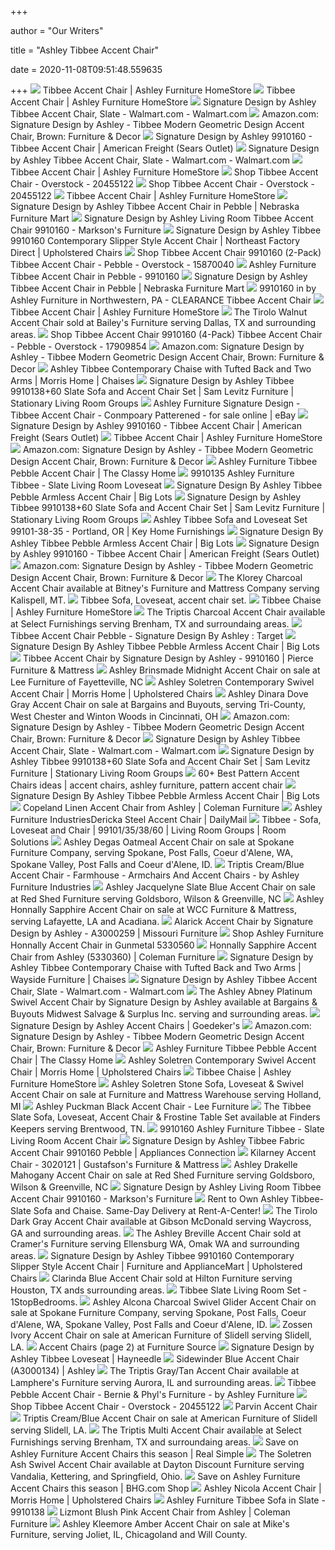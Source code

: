 +++
        
author = "Our Writers"
        
title = "Ashley Tibbee Accent Chair"
        
date = 2020-11-08T09:51:48.559635
        
+++
[ ![](https://ashleyfurniture.scene7.com/is/image/AshleyFurniture/99101-60-SW-P1-KO?$AFHS-PDP-Main$)](https://ashleyfurniture.scene7.com/is/image/AshleyFurniture/99101-60-SW-P1-KO?$AFHS-PDP-Main$) Tibbee Accent Chair | Ashley Furniture HomeStore
[ ![](https://ashleyfurniture.scene7.com/is/image/AshleyFurniture/9910160-10x8-CROP?$AFHS-PDP-Main$)](https://ashleyfurniture.scene7.com/is/image/AshleyFurniture/9910160-10x8-CROP?$AFHS-PDP-Main$) Tibbee Accent Chair | Ashley Furniture HomeStore
[ ![](https://i5.walmartimages.com/asr/93ee5053-1622-4224-bb7f-bca7cbb18267_1.5a45e3866ed041ae90cd78a459e89bc0.jpeg?odnWidth=612&odnHeight=612&odnBg=ffffff)](https://i5.walmartimages.com/asr/93ee5053-1622-4224-bb7f-bca7cbb18267_1.5a45e3866ed041ae90cd78a459e89bc0.jpeg?odnWidth=612&odnHeight=612&odnBg=ffffff) Signature Design by Ashley Tibbee Accent Chair, Slate - Walmart.com -  Walmart.com
[ ![](https://m.media-amazon.com/images/I/81fG4x4YZUL._AC_UL400_.jpg)](https://m.media-amazon.com/images/I/81fG4x4YZUL._AC_UL400_.jpg) Amazon.com: Signature Design by Ashley - Tibbee Modern Geometric Design Accent  Chair, Brown: Furniture & Decor
[ ![](https://c.shld.net/rpx/i/s/i/spin/10028090/prod_12345622412?hei=300&wid=300&sharpen=1)](https://c.shld.net/rpx/i/s/i/spin/10028090/prod_12345622412?hei=300&wid=300&sharpen=1) Signature Design by Ashley 9910160 - Tibbee Accent Chair | American Freight  (Sears Outlet)
[ ![](https://i5.walmartimages.com/asr/7f416a28-c3dc-4fda-aef9-ee86ea250d0f_1.89d884ae50a7526a227ec103326f5b3e.jpeg)](https://i5.walmartimages.com/asr/7f416a28-c3dc-4fda-aef9-ee86ea250d0f_1.89d884ae50a7526a227ec103326f5b3e.jpeg) Signature Design by Ashley Tibbee Accent Chair, Slate - Walmart.com -  Walmart.com
[ ![](https://ashleyfurniture.scene7.com/is/image/AshleyFurniture/99101-60-HEAD-ON-SW-QL?$AFHS-PDP-Main$)](https://ashleyfurniture.scene7.com/is/image/AshleyFurniture/99101-60-HEAD-ON-SW-QL?$AFHS-PDP-Main$) Tibbee Accent Chair | Ashley Furniture HomeStore
[ ![](https://ak1.ostkcdn.com/images/products/20455122/Tibbee-Accent-Chair-5f99f80f-e07c-483b-9084-283034cdd9b2_600.jpg?impolicy=medium)](https://ak1.ostkcdn.com/images/products/20455122/Tibbee-Accent-Chair-5f99f80f-e07c-483b-9084-283034cdd9b2_600.jpg?impolicy=medium) Shop Tibbee Accent Chair - Overstock - 20455122
[ ![](https://ak1.ostkcdn.com/images/products/20455122/Tibbee-Accent-Chair-44351fa1-efd3-4de4-ae22-91bb0b2a35ce_600.jpg?impolicy=medium)](https://ak1.ostkcdn.com/images/products/20455122/Tibbee-Accent-Chair-44351fa1-efd3-4de4-ae22-91bb0b2a35ce_600.jpg?impolicy=medium) Shop Tibbee Accent Chair - Overstock - 20455122
[ ![](https://ashleyfurniture.scene7.com/is/image/AshleyFurniture/99101-SWATCH-ACCENT-A?$AFHS-PDP-Main$)](https://ashleyfurniture.scene7.com/is/image/AshleyFurniture/99101-SWATCH-ACCENT-A?$AFHS-PDP-Main$) Tibbee Accent Chair | Ashley Furniture HomeStore
[ ![](https://www.nfm.com/productimages/46206413/1/L)](https://www.nfm.com/productimages/46206413/1/L) Signature Design by Ashley Tibbee Accent Chair in Pebble | Nebraska  Furniture Mart
[ ![](https://images2.imgix.net/p4dbimg/523/images/9910160-tibbee-dim.jpg?trim=color&trimcolor=FFFFFF&trimtol=5&w=1024&h=768&fm=pjpg&auto=format)](https://images2.imgix.net/p4dbimg/523/images/9910160-tibbee-dim.jpg?trim=color&trimcolor=FFFFFF&trimtol=5&w=1024&h=768&fm=pjpg&auto=format) Signature Design by Ashley Living Room Tibbee Accent Chair 9910160 -  Markson's Furniture
[ ![](https://imageresizer.furnituredealer.net/img/remote/images.furnituredealer.net/img/products%2Fsignature_design_by_ashley%2Fcolor%2Ftibbee_9910160-b5.jpg?width=878&height=600&scale=both&trim.threshold=80)](https://imageresizer.furnituredealer.net/img/remote/images.furnituredealer.net/img/products%2Fsignature_design_by_ashley%2Fcolor%2Ftibbee_9910160-b5.jpg?width=878&height=600&scale=both&trim.threshold=80) Signature Design by Ashley Tibbee 9910160 Contemporary Slipper Style Accent  Chair | Northeast Factory Direct | Upholstered Chairs
[ ![](https://ak1.ostkcdn.com/images/products/is/images/direct/2ccd620206355b27508640656e9ae9503cfc8d14/Tibbee-Accent-Chair-9910160-%282-Pack%29-Tibbee-Accent-Chair---Pebble.jpg)](https://ak1.ostkcdn.com/images/products/is/images/direct/2ccd620206355b27508640656e9ae9503cfc8d14/Tibbee-Accent-Chair-9910160-%282-Pack%29-Tibbee-Accent-Chair---Pebble.jpg) Shop Tibbee Accent Chair 9910160 (2-Pack) Tibbee Accent Chair - Pebble -  Overstock - 15870040
[ ![](https://media.cymaxstores.com/Images/3906/1454283-34-L.jpg)](https://media.cymaxstores.com/Images/3906/1454283-34-L.jpg) Ashley Furniture Tibbee Accent Chair in Pebble - 9910160
[ ![](https://www.nfm.com/productimages/46206413/3/L)](https://www.nfm.com/productimages/46206413/3/L) Signature Design by Ashley Tibbee Accent Chair in Pebble | Nebraska  Furniture Mart
[ ![](https://images.webfronts.com/cache/frdlntgsibyy.jpg?imgeng=/w_500/h_500/m_letterbox_ffffff_100)](https://images.webfronts.com/cache/frdlntgsibyy.jpg?imgeng=/w_500/h_500/m_letterbox_ffffff_100) 9910160 in by Ashley Furniture in Northwestern, PA - CLEARANCE Tibbee  Accent Chair
[ ![](https://wac.edgecastcdn.net/001A39/prod/media/FHMinf1LLoFo8hRsite/TTIMPORTER_1557167480496_PZ320.jpg)](https://wac.edgecastcdn.net/001A39/prod/media/FHMinf1LLoFo8hRsite/TTIMPORTER_1557167480496_PZ320.jpg) Tibbee Accent Chair | Ashley Furniture HomeStore
[ ![](https://cdn10.bigcommerce.com/s-prs6odqzqu/products/11991/images/33769/jpg__37893.1534948729.1280.1280.jpg?c=2)](https://cdn10.bigcommerce.com/s-prs6odqzqu/products/11991/images/33769/jpg__37893.1534948729.1280.1280.jpg?c=2) The Tirolo Walnut Accent Chair sold at Bailey's Furniture serving Dallas,  TX and surrounding areas.
[ ![](https://ak1.ostkcdn.com/images/products/is/images/direct/50e6ed5a64fb889c9cfbe1ad7f210b991dfd6f81/Tibbee-Accent-Chair-9910160-%284-Pack%29-Tibbee-Accent-Chair---Pebble.jpg)](https://ak1.ostkcdn.com/images/products/is/images/direct/50e6ed5a64fb889c9cfbe1ad7f210b991dfd6f81/Tibbee-Accent-Chair-9910160-%284-Pack%29-Tibbee-Accent-Chair---Pebble.jpg) Shop Tibbee Accent Chair 9910160 (4-Pack) Tibbee Accent Chair - Pebble -  Overstock - 17909854
[ ![](https://images-na.ssl-images-amazon.com/images/I/81FWECGjHSL._AC_UL160_SR160,160_.jpg)](https://images-na.ssl-images-amazon.com/images/I/81FWECGjHSL._AC_UL160_SR160,160_.jpg) Amazon.com: Signature Design by Ashley - Tibbee Modern Geometric Design Accent  Chair, Brown: Furniture & Decor
[ ![](https://images.furnituredealer.net/img/products%2Fsignature_design_by_ashley%2Fcolor%2Ftibbee_9910115-b1.jpg)](https://images.furnituredealer.net/img/products%2Fsignature_design_by_ashley%2Fcolor%2Ftibbee_9910115-b1.jpg) Ashley Tibbee Contemporary Chaise with Tufted Back and Two Arms | Morris  Home | Chaises
[ ![](https://images.furnituredealer.net/img/products%2Fsignature_design_by_ashley%2Fcolor%2Ftibbee_9910135-m1.jpg)](https://images.furnituredealer.net/img/products%2Fsignature_design_by_ashley%2Fcolor%2Ftibbee_9910135-m1.jpg) Signature Design by Ashley Tibbee 9910138+60 Slate Sofa and Accent Chair  Set | Sam Levitz Furniture | Stationary Living Room Groups
[ ![](https://i.ebayimg.com/images/g/DuMAAOSwrqBbq97~/s-l640.jpg)](https://i.ebayimg.com/images/g/DuMAAOSwrqBbq97~/s-l640.jpg) Ashley Furniture Signature Design - Tibbee Accent Chair - Conmpoary  Patterened - for sale online | eBay
[ ![](https://res.cloudinary.com/enspire-commerce/image/upload/c_crop/v1570560233/0314cff39bba61f6d80006dbbee459d1.jpg)](https://res.cloudinary.com/enspire-commerce/image/upload/c_crop/v1570560233/0314cff39bba61f6d80006dbbee459d1.jpg) Signature Design by Ashley 9910160 - Tibbee Accent Chair | American Freight  (Sears Outlet)
[ ![](https://ashleyfurniture.scene7.com/is/image/AshleyFurniture/99101-60-BACK-SW-QL?$AFHS-PDP-Main$)](https://ashleyfurniture.scene7.com/is/image/AshleyFurniture/99101-60-BACK-SW-QL?$AFHS-PDP-Main$) Tibbee Accent Chair | Ashley Furniture HomeStore
[ ![](https://m.media-amazon.com/images/I/81D4EdYSf1L._AC_UL400_.jpg)](https://m.media-amazon.com/images/I/81D4EdYSf1L._AC_UL400_.jpg) Amazon.com: Signature Design by Ashley - Tibbee Modern Geometric Design Accent  Chair, Brown: Furniture & Decor
[ ![](https://i.ytimg.com/vi/fkZwEApinjM/maxresdefault.jpg)](https://i.ytimg.com/vi/fkZwEApinjM/maxresdefault.jpg) Ashley Furniture Tibbee Pebble Accent Chair | The Classy Home
[ ![](https://static.homelivingfurniture.com/data/vendors/8/items/234815/big/9910135.jpg)](https://static.homelivingfurniture.com/data/vendors/8/items/234815/big/9910135.jpg) 9910135 Ashley Furniture Tibbee - Slate Living Room Loveseat
[ ![](https://images.biglots.com/TRIPTIS+MULTI+ACCENT+CHAIR?set=imageURL%5B%2Fimages%2Fproduct%2F201%2F810431378.jpg%5D,env%5Bprod%5D,nocache%5Btrue%5D,ver%5B1%5D,profile%5Bpdp_main_med%5D&call=url%5Bfile:biglots/product.chain%5D)](https://images.biglots.com/TRIPTIS+MULTI+ACCENT+CHAIR?set=imageURL%5B%2Fimages%2Fproduct%2F201%2F810431378.jpg%5D,env%5Bprod%5D,nocache%5Btrue%5D,ver%5B1%5D,profile%5Bpdp_main_med%5D&call=url%5Bfile:biglots/product.chain%5D) Signature Design By Ashley Tibbee Pebble Armless Accent Chair | Big Lots
[ ![](https://images.furnituredealer.net/img/collections%2Fsignature_design_by_ashley%2Ftibbee_99101-dm1.jpg)](https://images.furnituredealer.net/img/collections%2Fsignature_design_by_ashley%2Ftibbee_99101-dm1.jpg) Signature Design by Ashley Tibbee 9910138+60 Slate Sofa and Accent Chair  Set | Sam Levitz Furniture | Stationary Living Room Groups
[ ![](https://images2.imgix.net/p4dbimg/p20304/images/ashley-99101-38-35_1.jpg?trim=color&trimcolor=FFFFFF&trimtol=5&w=1024&h=768&fm=pjpg&auto=format)](https://images2.imgix.net/p4dbimg/p20304/images/ashley-99101-38-35_1.jpg?trim=color&trimcolor=FFFFFF&trimtol=5&w=1024&h=768&fm=pjpg&auto=format) Ashley Tibbee Sofa and Loveseat Set 99101-38-35 - Portland, OR | Key Home  Furnishings
[ ![](https://images.biglots.com/Beige+Barrel+Accent+Chair+Front+Angled+View+In+Living+Room+Setting+With+Mirror+Accent+Chest+Lifestyle+Image?set=imageURL%5B%2Fimages%2Fproduct%2F61%2F810438834-9.jpg%5D,env%5Bprod%5D,nocache%5Btrue%5D,ver%5B1%5D,profile%5Bpdp_main_med%5D&call=url%5Bfile:biglots/product.chain%5D)](https://images.biglots.com/Beige+Barrel+Accent+Chair+Front+Angled+View+In+Living+Room+Setting+With+Mirror+Accent+Chest+Lifestyle+Image?set=imageURL%5B%2Fimages%2Fproduct%2F61%2F810438834-9.jpg%5D,env%5Bprod%5D,nocache%5Btrue%5D,ver%5B1%5D,profile%5Bpdp_main_med%5D&call=url%5Bfile:biglots/product.chain%5D) Signature Design By Ashley Tibbee Pebble Armless Accent Chair | Big Lots
[ ![](https://res.cloudinary.com/enspire-commerce/image/upload/c_crop/v1591836564/6ca5bcf342e8752e1df2b2f9a96e6a69.jpg)](https://res.cloudinary.com/enspire-commerce/image/upload/c_crop/v1591836564/6ca5bcf342e8752e1df2b2f9a96e6a69.jpg) Signature Design by Ashley 9910160 - Tibbee Accent Chair | American Freight  (Sears Outlet)
[ ![](https://m.media-amazon.com/images/S/aplus-media/vc/5f623e5f-d346-4b02-92a4-48bb7a5b1a55._SL220__.jpg)](https://m.media-amazon.com/images/S/aplus-media/vc/5f623e5f-d346-4b02-92a4-48bb7a5b1a55._SL220__.jpg) Amazon.com: Signature Design by Ashley - Tibbee Modern Geometric Design Accent  Chair, Brown: Furniture & Decor
[ ![](https://cdn11.bigcommerce.com/s-j5230j71j9/images/stencil/500x659/products/4014/8677/36208-21__36009.1534226295.jpg?c=2&imbypass=on)](https://cdn11.bigcommerce.com/s-j5230j71j9/images/stencil/500x659/products/4014/8677/36208-21__36009.1534226295.jpg?c=2&imbypass=on) The Klorey Charcoal Accent Chair available at Bitney's Furniture and  Mattress Company serving Kalispell, MT.
[ ![](https://cdn02.webit.com/api/v1/Image/317F0F6FF246BFA1A4CAA04B38F94688/317F0F6FF246BFA1A4CAA04B38F94688.jpg?size=1280x960)](https://cdn02.webit.com/api/v1/Image/317F0F6FF246BFA1A4CAA04B38F94688/317F0F6FF246BFA1A4CAA04B38F94688.jpg?size=1280x960) Tibbee Sofa, Loveseat, accent chair set.
[ ![](https://ashleyfurniture.scene7.com/is/image/AshleyFurniture/9910115-10x8-CROP?$AFHS-PDP-Zoomed$)](https://ashleyfurniture.scene7.com/is/image/AshleyFurniture/9910115-10x8-CROP?$AFHS-PDP-Zoomed$) Tibbee Chaise | Ashley Furniture HomeStore
[ ![](https://cdn11.bigcommerce.com/s-dqbg439uw9/images/stencil/500x659/products/4237/8940/jpg__19173.1532674332.jpg?c=2)](https://cdn11.bigcommerce.com/s-dqbg439uw9/images/stencil/500x659/products/4237/8940/jpg__19173.1532674332.jpg?c=2) The Triptis Charcoal Accent Chair available at Select Furnishings serving  Brenham, TX and surroundaing areas.
[ ![](https://target.scene7.com/is/image/Target/GUEST_f72b1fcf-0a53-468a-bcef-a1a9a71647f8?hei=300&qlt=80&fmt=pjpeg)](https://target.scene7.com/is/image/Target/GUEST_f72b1fcf-0a53-468a-bcef-a1a9a71647f8?hei=300&qlt=80&fmt=pjpeg) Tibbee Accent Chair Pebble - Signature Design By Ashley : Target
[ ![](https://images.biglots.com/CLARINDA+ACCENT+CHAIR?set=imageURL%5B%2Fimages%2Fproduct%2F137%2F810389262.jpg%5D,env%5Bprod%5D,nocache%5Btrue%5D,ver%5B1%5D,profile%5Bpdp_main_med%5D&call=url%5Bfile:biglots/product.chain%5D)](https://images.biglots.com/CLARINDA+ACCENT+CHAIR?set=imageURL%5B%2Fimages%2Fproduct%2F137%2F810389262.jpg%5D,env%5Bprod%5D,nocache%5Btrue%5D,ver%5B1%5D,profile%5Bpdp_main_med%5D&call=url%5Bfile:biglots/product.chain%5D) Signature Design By Ashley Tibbee Pebble Armless Accent Chair | Big Lots
[ ![](https://cdn.knorrweb.com/signature-design-by-ashley-new/800x800/99101-swatch-accent-a-500-2338-3Bprintres-3D300.jpg)](https://cdn.knorrweb.com/signature-design-by-ashley-new/800x800/99101-swatch-accent-a-500-2338-3Bprintres-3D300.jpg) Tibbee Accent Chair by Signature Design by Ashley - 9910160 | Pierce  Furniture & Mattress
[ ![](https://cdn11.bigcommerce.com/s-t74u9kz9nq/images/stencil/1280x1280/products/23145/59239/jpg__83142.1562171837.jpg?c=2)](https://cdn11.bigcommerce.com/s-t74u9kz9nq/images/stencil/1280x1280/products/23145/59239/jpg__83142.1562171837.jpg?c=2) Ashley Brinsmade Midnight Accent Chair on sale at Lee Furniture of  Fayetteville, NC
[ ![](https://images.furnituredealer.net/img/products%2Fsignature_design_by_ashley%2Fcolor%2Fsoletren_9510344-b1.jpg)](https://images.furnituredealer.net/img/products%2Fsignature_design_by_ashley%2Fcolor%2Fsoletren_9510344-b1.jpg) Ashley Soletren Contemporary Swivel Accent Chair | Morris Home |  Upholstered Chairs
[ ![](https://cdn11.bigcommerce.com/s-vxysi4y4go/images/stencil/1280x1280/products/24738/60523/jpg__99630.1587134971.jpg?c=2)](https://cdn11.bigcommerce.com/s-vxysi4y4go/images/stencil/1280x1280/products/24738/60523/jpg__99630.1587134971.jpg?c=2) Ashley Dinara Dove Gray Accent Chair on sale at Bargains and Buyouts,  serving Tri-County, West Chester and Winton Woods in Cincinnati, OH
[ ![](https://m.media-amazon.com/images/I/71oT4DjleZL._AC_UL400_.jpg)](https://m.media-amazon.com/images/I/71oT4DjleZL._AC_UL400_.jpg) Amazon.com: Signature Design by Ashley - Tibbee Modern Geometric Design Accent  Chair, Brown: Furniture & Decor
[ ![](https://i5.walmartimages.com/asr/4fd30cc5-46a2-4b93-af17-c4a6cb5dc206_1.fc3ee29e60fed5f7f9af0ae846dd11d8.jpeg?odnWidth=282&odnHeight=282&odnBg=ffffff)](https://i5.walmartimages.com/asr/4fd30cc5-46a2-4b93-af17-c4a6cb5dc206_1.fc3ee29e60fed5f7f9af0ae846dd11d8.jpeg?odnWidth=282&odnHeight=282&odnBg=ffffff) Signature Design by Ashley Tibbee Accent Chair, Slate - Walmart.com -  Walmart.com
[ ![](https://images.furnituredealer.net/img/collections%2Fsignature_design_by_ashley%2Ftibbee_99101-dm2.jpg)](https://images.furnituredealer.net/img/collections%2Fsignature_design_by_ashley%2Ftibbee_99101-dm2.jpg) Signature Design by Ashley Tibbee 9910138+60 Slate Sofa and Accent Chair  Set | Sam Levitz Furniture | Stationary Living Room Groups
[ ![](https://i.pinimg.com/236x/99/a9/13/99a9137404152bf3d8ba33470e5578d4--navy-accent-chair-accent-chairs.jpg)](https://i.pinimg.com/236x/99/a9/13/99a9137404152bf3d8ba33470e5578d4--navy-accent-chair-accent-chairs.jpg) 60+ Best Pattern Accent Chairs ideas | accent chairs, ashley furniture,  pattern accent chair
[ ![](https://images.biglots.com/Gray+Grange+Roxy+Armless+Accent+Chair?set=imageURL%5B%2Fimages%2Fproduct%2F103%2F810406232-2.jpg%5D,env%5Bprod%5D,nocache%5Btrue%5D,ver%5B1%5D,profile%5Bpdp_main_med%5D&call=url%5Bfile:biglots/product.chain%5D)](https://images.biglots.com/Gray+Grange+Roxy+Armless+Accent+Chair?set=imageURL%5B%2Fimages%2Fproduct%2F103%2F810406232-2.jpg%5D,env%5Bprod%5D,nocache%5Btrue%5D,ver%5B1%5D,profile%5Bpdp_main_med%5D&call=url%5Bfile:biglots/product.chain%5D) Signature Design By Ashley Tibbee Pebble Armless Accent Chair | Big Lots
[ ![](https://d9dvmj2a7k2dc.cloudfront.net/catalog/product/cache/1/image/731x481/17f82f742ffe127f42dca9de82fb58b1/a/3/a3000021-sw_ashley2019_1.jpg)](https://d9dvmj2a7k2dc.cloudfront.net/catalog/product/cache/1/image/731x481/17f82f742ffe127f42dca9de82fb58b1/a/3/a3000021-sw_ashley2019_1.jpg) Copeland Linen Accent Chair from Ashley | Coleman Furniture
[ ![](https://st.hzcdn.com/fimgs/b9c127e70f4042f1_4379-w600-h600-b1-p10--home-design.jpg)](https://st.hzcdn.com/fimgs/b9c127e70f4042f1_4379-w600-h600-b1-p10--home-design.jpg) Ashley Furniture IndustriesDericka Steel Accent Chair | DailyMail
[ ![](https://s3.amazonaws.com/furniture.retailcatalog.us/products/425560464/large/sofa-and-loveseat-with-accent-chair-package-4256-0.jpg)](https://s3.amazonaws.com/furniture.retailcatalog.us/products/425560464/large/sofa-and-loveseat-with-accent-chair-package-4256-0.jpg) Tibbee - Sofa, Loveseat and Chair | 99101/35/38/60 | Living Room Groups |  Room Solutions
[ ![](https://cdn11.bigcommerce.com/s-efw6x9ja5c/images/stencil/1280x1280/products/10023/32785/jpg__51843.1531336462.jpg?c=2)](https://cdn11.bigcommerce.com/s-efw6x9ja5c/images/stencil/1280x1280/products/10023/32785/jpg__51843.1531336462.jpg?c=2) Ashley Degas Oatmeal Accent Chair on sale at Spokane Furniture Company,  serving Spokane, Post Falls, Coeur d'Alene, WA, Spokane Valley, Post Falls  and Coeur d'Alene, ID.
[ ![](https://st.hzcdn.com/simgs/9c51dee70f404247_4-4369/home-design.jpg)](https://st.hzcdn.com/simgs/9c51dee70f404247_4-4369/home-design.jpg) Triptis Cream/Blue Accent Chair - Farmhouse - Armchairs And Accent Chairs -  by Ashley Furniture Industries
[ ![](https://cdn11.bigcommerce.com/s-ziua3409ib/images/stencil/1280x1280/products/17147/41523/jpg__69611.1592334853.jpg?c=2)](https://cdn11.bigcommerce.com/s-ziua3409ib/images/stencil/1280x1280/products/17147/41523/jpg__69611.1592334853.jpg?c=2) Ashley Jacquelyne Slate Blue Accent Chair on sale at Red Shed Furniture  serving Goldsboro, Wilson & Greenville, NC
[ ![](https://cdn11.bigcommerce.com/s-yvd7ivo5m8/images/stencil/2000x2000/products/6252/1468/53303-60__11070__68147.1579205590.jpg?c=1)](https://cdn11.bigcommerce.com/s-yvd7ivo5m8/images/stencil/2000x2000/products/6252/1468/53303-60__11070__68147.1579205590.jpg?c=1) Ashley Honnally Sapphire Accent Chair on sale at WCC Furniture & Mattress,  serving Lafayette, LA and Acadiana.
[ ![](https://cdn.knorrweb.com/signature-design-by-ashley-new/a3000259-sw-p1-ko..jpg)](https://cdn.knorrweb.com/signature-design-by-ashley-new/a3000259-sw-p1-ko..jpg) Alarick Accent Chair by Signature Design by Ashley - A3000259 | Missouri  Furniture
[ ![](https://www.localfurnitureoutlet.com/media/catalog/product/cache/1/image/9df78eab33525d08d6e5fb8d27136e95/5/3/53305-60_1.jpg)](https://www.localfurnitureoutlet.com/media/catalog/product/cache/1/image/9df78eab33525d08d6e5fb8d27136e95/5/3/53305-60_1.jpg) Shop Ashley Furniture Honnally Accent Chair in Gunmetal 5330560
[ ![](https://d9dvmj2a7k2dc.cloudfront.net/catalog/product/cache/1/image/731x481/17f82f742ffe127f42dca9de82fb58b1/5/3/533-463-chairs-july-14_ashley2019_1.jpg)](https://d9dvmj2a7k2dc.cloudfront.net/catalog/product/cache/1/image/731x481/17f82f742ffe127f42dca9de82fb58b1/5/3/533-463-chairs-july-14_ashley2019_1.jpg) Honnally Sapphire Accent Chair from Ashley (5330360) | Coleman Furniture
[ ![](https://imageresizer.furnituredealer.net/img/remote/images.furnituredealer.net/img/products%2Fsignature_design_by_ashley%2Fcolor%2Ftibbee_9910115-b3.jpg?width=1024&height=768&scale=both&trim.threshold=50&trim.percentpadding=10)](https://imageresizer.furnituredealer.net/img/remote/images.furnituredealer.net/img/products%2Fsignature_design_by_ashley%2Fcolor%2Ftibbee_9910115-b3.jpg?width=1024&height=768&scale=both&trim.threshold=50&trim.percentpadding=10) Signature Design by Ashley Tibbee Contemporary Chaise with Tufted Back and  Two Arms | Wayside Furniture | Chaises
[ ![](https://i5.walmartimages.com/asr/cc31de5f-395f-42ba-a63b-452815c91214_1.a4e4f10926bd5f773ed706147e634281.jpeg?odnWidth=282&odnHeight=282&odnBg=ffffff)](https://i5.walmartimages.com/asr/cc31de5f-395f-42ba-a63b-452815c91214_1.a4e4f10926bd5f773ed706147e634281.jpeg?odnWidth=282&odnHeight=282&odnBg=ffffff) Signature Design by Ashley Tibbee Accent Chair, Slate - Walmart.com -  Walmart.com
[ ![](https://cdn11.bigcommerce.com/s-vxysi4y4go/images/stencil/1280x1280/products/26117/82574/jpg__80635.1592923702.jpg?c=2)](https://cdn11.bigcommerce.com/s-vxysi4y4go/images/stencil/1280x1280/products/26117/82574/jpg__80635.1592923702.jpg?c=2) The Ashley Abney Platinum Swivel Accent Chair by Signature Design by Ashley  available at Bargains & Buyouts Midwest Salvage & Surplus Inc. serving and  surrounding areas.
[ ![](https://res-4.cloudinary.com/goedeker-staging/image/upload/d_not-avl.jpg/e_trim/c_lpad,dpr_1.0,f_auto,h_300,q_auto,w_240/media/catalog/product/s/i/signature-design-53302-60-sw_3.jpg)](https://res-4.cloudinary.com/goedeker-staging/image/upload/d_not-avl.jpg/e_trim/c_lpad,dpr_1.0,f_auto,h_300,q_auto,w_240/media/catalog/product/s/i/signature-design-53302-60-sw_3.jpg) Signature Design by Ashley Accent Chairs | Goedeker's
[ ![](https://images-na.ssl-images-amazon.com/images/I/61qbeFcpL9L._AC_UL160_SR160,160_.jpg)](https://images-na.ssl-images-amazon.com/images/I/61qbeFcpL9L._AC_UL160_SR160,160_.jpg) Amazon.com: Signature Design by Ashley - Tibbee Modern Geometric Design Accent  Chair, Brown: Furniture & Decor
[ ![](https://i.ytimg.com/vi/fkZwEApinjM/hqdefault.jpg)](https://i.ytimg.com/vi/fkZwEApinjM/hqdefault.jpg) Ashley Furniture Tibbee Pebble Accent Chair | The Classy Home
[ ![](https://images.furnituredealer.net/img/products%2Fsignature_design_by_ashley%2Fcolor%2Fsoletren_9510444-b1.jpg)](https://images.furnituredealer.net/img/products%2Fsignature_design_by_ashley%2Fcolor%2Fsoletren_9510444-b1.jpg) Ashley Soletren Contemporary Swivel Accent Chair | Morris Home |  Upholstered Chairs
[ ![](https://ashleyfurniture.scene7.com/is/image/AshleyFurniture/9910115-Tibbee-DIM?$AFHS-PDP-Main$)](https://ashleyfurniture.scene7.com/is/image/AshleyFurniture/9910115-Tibbee-DIM?$AFHS-PDP-Main$) Tibbee Chaise | Ashley Furniture HomeStore
[ ![](https://cdn11.bigcommerce.com/s-xoeqrazieb/images/stencil/1280x1280/products/11881/24675/jpg__98053.1553723457.jpg?c=2)](https://cdn11.bigcommerce.com/s-xoeqrazieb/images/stencil/1280x1280/products/11881/24675/jpg__98053.1553723457.jpg?c=2) Ashley Soletren Stone Sofa, Loveseat & Swivel Accent Chair on sale at  Furniture and Mattress Warehouse serving Holland, MI
[ ![](https://cdn11.bigcommerce.com/s-t74u9kz9nq/images/stencil/1280x1280/products/24242/64181/jpg__87490.1574654489.jpg?c=2)](https://cdn11.bigcommerce.com/s-t74u9kz9nq/images/stencil/1280x1280/products/24242/64181/jpg__87490.1574654489.jpg?c=2) Ashley Puckman Black Accent Chair - Lee Furniture
[ ![](https://cdn11.bigcommerce.com/s-9mef4vva4r/images/stencil/500x659/products/9898/53947/jpg__60638.1594702652.jpg?c=2)](https://cdn11.bigcommerce.com/s-9mef4vva4r/images/stencil/500x659/products/9898/53947/jpg__60638.1594702652.jpg?c=2) The Tibbee Slate Sofa, Loveseat, Accent Chair & Frostine Table Set  available at Finders Keepers serving Brentwood, TN.
[ ![](https://static.homelivingfurniture.com/data/vendors/8/items/234816/med/9910136.jpg)](https://static.homelivingfurniture.com/data/vendors/8/items/234816/med/9910136.jpg) 9910160 Ashley Furniture Tibbee - Slate Living Room Accent Chair
[ ![](https://static.appliancesconnection.com/www/80x80/site-info/images/img-loading.png)](https://static.appliancesconnection.com/www/80x80/site-info/images/img-loading.png) Signature Design by Ashley Tibbee Fabric Accent Chair 9910160 Pebble |  Appliances Connection
[ ![](https://cdn.knorrweb.com/signature-design-by-ashley-new/30201-21-angle-sw-p1-ko..jpg)](https://cdn.knorrweb.com/signature-design-by-ashley-new/30201-21-angle-sw-p1-ko..jpg) Kilarney Accent Chair - 3020121 | Gustafson's Furniture & Mattress
[ ![](https://cdn11.bigcommerce.com/s-ziua3409ib/images/stencil/1280x1280/products/9813/19318/jpg__22279.1528135005.jpg?c=2)](https://cdn11.bigcommerce.com/s-ziua3409ib/images/stencil/1280x1280/products/9813/19318/jpg__22279.1528135005.jpg?c=2) Ashley Drakelle Mahogany Accent Chair on sale at Red Shed Furniture serving  Goldsboro, Wilson & Greenville, NC
[ ![](https://marksonsfurniture.com/css/20482/logo.png)](https://marksonsfurniture.com/css/20482/logo.png) Signature Design by Ashley Living Room Tibbee Accent Chair 9910160 -  Markson's Furniture
[ ![](https://ik.imagekit.io/rac/medias/100021241-01.jpg?context=bWFzdGVyfGltYWdlc3wxNDEwMzMzfGltYWdlL2pwZWd8c3lzLW1hc3Rlci9pbWFnZXMvaGNkL2g1My85MzkyNTMwMzI1NTM0LzEwMDAyMTI0MV8wMS5qcGd8YmFmZTIwYTEyZDNiYjUxZjRjM2UzNjFjYjE2OWQxM2JkOTZhOWZlODJiZGQ0YmU4YWM0NzNmZWUzNTRhZWFiNQ&alt=Signature-Design-by-Ashley-Tibbee-Slate-Sofa-and-Chaise--Room-View&tr=w-1004,h-668,cm-pad_resize)](https://ik.imagekit.io/rac/medias/100021241-01.jpg?context=bWFzdGVyfGltYWdlc3wxNDEwMzMzfGltYWdlL2pwZWd8c3lzLW1hc3Rlci9pbWFnZXMvaGNkL2g1My85MzkyNTMwMzI1NTM0LzEwMDAyMTI0MV8wMS5qcGd8YmFmZTIwYTEyZDNiYjUxZjRjM2UzNjFjYjE2OWQxM2JkOTZhOWZlODJiZGQ0YmU4YWM0NzNmZWUzNTRhZWFiNQ&alt=Signature-Design-by-Ashley-Tibbee-Slate-Sofa-and-Chaise--Room-View&tr=w-1004,h-668,cm-pad_resize) Rent to Own Ashley Tibbee-Slate Sofa and Chaise. Same-Day Delivery at  Rent-A-Center!
[ ![](https://cdn11.bigcommerce.com/s-wjqe88vcza/images/stencil/1280x1280/products/12691/25834/jpg__89271.1539233966.jpg?c=2)](https://cdn11.bigcommerce.com/s-wjqe88vcza/images/stencil/1280x1280/products/12691/25834/jpg__89271.1539233966.jpg?c=2) The Tirolo Dark Gray Accent Chair available at Gibson McDonald serving  Waycross, GA and surrounding areas.
[ ![](https://cdn11.bigcommerce.com/s-5lemu/images/stencil/1280x1280/products/3469/7813/Ashley-Breville-800XX-21-SW__07462.1552780016.jpg?c=2&imbypass=on)](https://cdn11.bigcommerce.com/s-5lemu/images/stencil/1280x1280/products/3469/7813/Ashley-Breville-800XX-21-SW__07462.1552780016.jpg?c=2&imbypass=on) The Ashley Breville Accent Chair sold at Cramer's Furniture serving  Ellensburg WA, Omak WA and surrounding areas.
[ ![](https://images.furnituredealer.net/img/products%2Fsignature_design_by_ashley%2Fcolor%2Fcopeland%20sd_a3000226-m1.jpg)](https://images.furnituredealer.net/img/products%2Fsignature_design_by_ashley%2Fcolor%2Fcopeland%20sd_a3000226-m1.jpg) Signature Design by Ashley Tibbee 9910160 Contemporary Slipper Style Accent  Chair | Furniture and ApplianceMart | Upholstered Chairs
[ ![](https://cdn11.bigcommerce.com/s-a4t1eyps9l/images/stencil/1280x1280/products/4712/5816/36232-60__68892.1500057967.jpg?c=2)](https://cdn11.bigcommerce.com/s-a4t1eyps9l/images/stencil/1280x1280/products/4712/5816/36232-60__68892.1500057967.jpg?c=2) Clarinda Blue Accent Chair sold at Hilton Furniture serving Houston, TX  ands surrounding areas.
[ ![](https://cdn.1stopbedrooms.com/media/catalog/product/cache/1/image/cc0ec2d91bc4dd8becc1b9167d5c2be1/t/i/tibbee-slate-living-room-set_qb1156448_24.jpg)](https://cdn.1stopbedrooms.com/media/catalog/product/cache/1/image/cc0ec2d91bc4dd8becc1b9167d5c2be1/t/i/tibbee-slate-living-room-set_qb1156448_24.jpg) Tibbee Slate Living Room Set - 1StopBedrooms.
[ ![](https://cdn11.bigcommerce.com/s-efw6x9ja5c/images/stencil/1280x1280/products/34554/81618/jpg__38083.1597080139.jpg?c=2)](https://cdn11.bigcommerce.com/s-efw6x9ja5c/images/stencil/1280x1280/products/34554/81618/jpg__38083.1597080139.jpg?c=2) Ashley Alcona Charcoal Swivel Glider Accent Chair on sale at Spokane  Furniture Company, serving Spokane, Post Falls, Coeur d'Alene, WA, Spokane  Valley, Post Falls and Coeur d'Alene, ID.
[ ![](https://cdn11.bigcommerce.com/s-62pj8wypcl/images/stencil/1280x1280/products/4446/11907/jpg__70351.1573807125.jpg?c=1)](https://cdn11.bigcommerce.com/s-62pj8wypcl/images/stencil/1280x1280/products/4446/11907/jpg__70351.1573807125.jpg?c=1) Zossen Ivory Accent Chair on sale at American Furniture of Slidell serving  Slidell, LA.
[ ![](https://imgres.tailbase.com/rzdimg/prods/400/295508_1.jpg?width=313)](https://imgres.tailbase.com/rzdimg/prods/400/295508_1.jpg?width=313) Accent Chairs (page 2) at Furniture Source
[ ![](https://content.haycdn.com/mgen/master:ASHY4617.jpg?is=654,654,0xffffff)](https://content.haycdn.com/mgen/master:ASHY4617.jpg?is=654,654,0xffffff) Signature Design by Ashley Tibbee Loveseat | Hayneedle
[ ![](https://cdn11.bigcommerce.com/s-vspc5f/images/stencil/1280x1280/products/32023/80203/A3000134-ANGLE-SW__23730.1544292250.jpg?c=2)](https://cdn11.bigcommerce.com/s-vspc5f/images/stencil/1280x1280/products/32023/80203/A3000134-ANGLE-SW__23730.1544292250.jpg?c=2) Sidewinder Blue Accent Chair (A3000134) | Ashley
[ ![](https://cdn11.bigcommerce.com/s-lpdynbeozc/images/stencil/1280x1280/products/4532/9791/jpg__66890.1531500265.jpg?c=2)](https://cdn11.bigcommerce.com/s-lpdynbeozc/images/stencil/1280x1280/products/4532/9791/jpg__66890.1531500265.jpg?c=2) The Triptis Gray/Tan Accent Chair available at Lamphere's Furniture serving  Aurora, IL and surrounding areas.
[ ![](https://smhttp-ssl-46464-live.nexcesscdn.net/media/catalog/product/cache/1/small_image/305x/9df78eab33525d08d6e5fb8d27136e95/8/2/x820pk991a_1.jpg.pagespeed.ic.7vtjTTvPW4.jpg)](https://smhttp-ssl-46464-live.nexcesscdn.net/media/catalog/product/cache/1/small_image/305x/9df78eab33525d08d6e5fb8d27136e95/8/2/x820pk991a_1.jpg.pagespeed.ic.7vtjTTvPW4.jpg) Tibbee Pebble Accent Chair - Bernie & Phyl's Furniture - by Ashley Furniture
[ ![](https://ak1.ostkcdn.com/images/products/24226136/P29666860.jpg?impolicy=medium&imwidth=200)](https://ak1.ostkcdn.com/images/products/24226136/P29666860.jpg?impolicy=medium&imwidth=200) Shop Tibbee Accent Chair - Overstock - 20455122
[ ![](https://www.furniturequeen.com/pub/media/catalog/product/cache/507bb523ae3450534055b51b29df7a7b/a/3/a3000181.jpg)](https://www.furniturequeen.com/pub/media/catalog/product/cache/507bb523ae3450534055b51b29df7a7b/a/3/a3000181.jpg) Parvin Accent Chair
[ ![](https://cdn11.bigcommerce.com/s-62pj8wypcl/images/stencil/1280x1280/products/4465/11946/jpg__84332.1573807134.jpg?c=1)](https://cdn11.bigcommerce.com/s-62pj8wypcl/images/stencil/1280x1280/products/4465/11946/jpg__84332.1573807134.jpg?c=1) Triptis Cream/Blue Accent Chair on sale at American Furniture of Slidell  serving Slidell, LA.
[ ![](https://cdn11.bigcommerce.com/s-dqbg439uw9/images/stencil/1280x1280/products/4238/8942/jpg__58889.1532674333.jpg?c=2)](https://cdn11.bigcommerce.com/s-dqbg439uw9/images/stencil/1280x1280/products/4238/8942/jpg__58889.1532674333.jpg?c=2) The Triptis Multi Accent Chair available at Select Furnishings serving  Brenham, TX and surroundaing areas.
[ ![](https://images.prod.meredith.com/product/50c92e9251a648594306bfbf3550eab4/1585519221657/m/signature-design-kestrel-accent-chair-in-wrought-iron-ashley-furniture-1810260)](https://images.prod.meredith.com/product/50c92e9251a648594306bfbf3550eab4/1585519221657/m/signature-design-kestrel-accent-chair-in-wrought-iron-ashley-furniture-1810260) Save on Ashley Furniture Accent Chairs this season | Real Simple
[ ![](https://cdn11.bigcommerce.com/s-sgnw57tmt8/images/stencil/1280x1280/products/10548/20942/jpg__44678.1550247923.jpg?c=2?imbypass=on)](https://cdn11.bigcommerce.com/s-sgnw57tmt8/images/stencil/1280x1280/products/10548/20942/jpg__44678.1550247923.jpg?c=2?imbypass=on) The Soletren Ash Swivel Accent Chair available at Dayton Discount Furniture  serving Vandalia, Kettering, and Springfield, Ohio.
[ ![](https://images.prod.meredith.com/product/a962b315d557a5df2ac8a0f1d7c776a3/1585519218164/m/signature-design-kelanie-accent-chair-in-onyx-ashley-furniture-a3000209)](https://images.prod.meredith.com/product/a962b315d557a5df2ac8a0f1d7c776a3/1585519218164/m/signature-design-kelanie-accent-chair-in-onyx-ashley-furniture-a3000209) Save on Ashley Furniture Accent Chairs this season | BHG.com Shop
[ ![](https://images.furnituredealer.net/img/products%2Fsignature_design_by_ashley%2Fcolor%2Fnicola_289724747-bfmjj506j9esxf1g26bzfiw.jpg)](https://images.furnituredealer.net/img/products%2Fsignature_design_by_ashley%2Fcolor%2Fnicola_289724747-bfmjj506j9esxf1g26bzfiw.jpg) Ashley Nicola Accent Chair | Morris Home | Upholstered Chairs
[ ![](https://media.cymaxstores.com/Images/3906/1454282-34-L.jpg)](https://media.cymaxstores.com/Images/3906/1454282-34-L.jpg) Ashley Furniture Tibbee Sofa in Slate - 9910138
[ ![](https://d9dvmj2a7k2dc.cloudfront.net/catalog/product/cache/1/image/731x481/17f82f742ffe127f42dca9de82fb58b1/a/3/a3000196-angle-sw_asl2019_1.jpg)](https://d9dvmj2a7k2dc.cloudfront.net/catalog/product/cache/1/image/731x481/17f82f742ffe127f42dca9de82fb58b1/a/3/a3000196-angle-sw_asl2019_1.jpg) Lizmont Blush Pink Accent Chair from Ashley | Coleman Furniture
[ ![](https://cdn11.bigcommerce.com/s-hksfg7hbzq/images/stencil/1280x1280/products/25340/58036/jpg__64575.1571169487.jpg?c=2)](https://cdn11.bigcommerce.com/s-hksfg7hbzq/images/stencil/1280x1280/products/25340/58036/jpg__64575.1571169487.jpg?c=2) Ashley Kleemore Amber Accent Chair on sale at Mike's Furniture, serving  Joliet, IL, Chicagoland and Will County.
